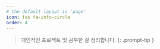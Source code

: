 ```yaml
---
# the default layout is 'page'
icon: fas fa-info-circle
order: 4
---
```


> 개인적인 프로젝트 및  공부한 걸  정리합니다.
{: .prompt-tip }
